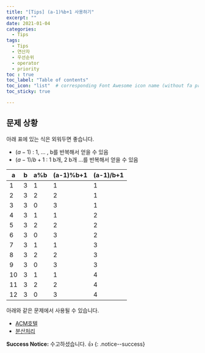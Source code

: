```yaml
---
title: "[Tips] (a-1)%b+1 사용하기"
excerpt: ""
date: 2021-01-04
categories:
  - Tips
tags:
  - Tips
  - 연산자
  - 우선순위
  - operator
  - priority
toc : true
toc_label: "Table of contents"
toc_icon: "list"  # corresponding Font Awesome icon name (without fa prefix)
toc_sticky: true

---
```


## 문제 상황

아래 표에 있는 식은 외워두면 좋습니다. 

- $(a-1)%b+1$ : 1, ... , b를 반복해서 얻을 수 있음
- $(a-1)/b+1$ : 1 b개, 2 b개 ...를 반복해서 얻을 수 있음

| a  | b | a%b | (a-1)%b+1 | (a-1)/b+1 |
| -- | - | --- | --------- | --------- |
| 1  | 3 | 1   | 1         | 1         |
| 2  | 3 | 2   | 2         | 1         |
| 3  | 3 | 0   | 3         | 1         |
| 4  | 3 | 1   | 1         | 2         |
| 5  | 3 | 2   | 2         | 2         |
| 6  | 3 | 0   | 3         | 2         |
| 7  | 3 | 1   | 1         | 3         |
| 8  | 3 | 2   | 2         | 3         |
| 9  | 3 | 0   | 3         | 3         |
| 10 | 3 | 1   | 1         | 4         |
| 11 | 3 | 2   | 2         | 4         |
| 12 | 3 | 0   | 3         | 4         |

아래와 같은 문제에서 사용될 수 있습니다.  

- [ACM호텔](https://hwanseok-dev.github.io/algorithm/boj-impl-10250/)
- [분산처리](https://hwanseok-dev.github.io/algorithm/boj-impl-1009/)

**Success Notice:**
수고하셨습니다. :+1:
{: .notice--success}
 
